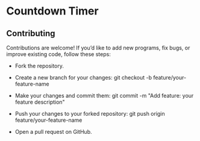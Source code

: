 # Countdown Timer

## Contributing
Contributions are welcome! If you’d like to add new programs, fix bugs, or improve existing code, follow these steps:

- Fork the repository.
- Create a new branch for your changes:
  git checkout -b feature/your-feature-name

- Make your changes and commit them:
  git commit -m "Add feature: your feature description"

- Push your changes to your forked repository:
  git push origin feature/your-feature-name

- Open a pull request on GitHub.

